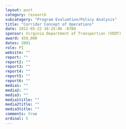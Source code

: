 ```yaml
---
layout: post
category: research
subcategory: "Program Evaluation/Policy Analysis"
title: "Corridor Concept of Operations"
date: 2012-05-22 16:25:06 -0700
sponsor: Virginia Department of Transportion (VDOT)
award: $50,000
dates: 2001
role: PI
website: ""
report: ""
report2: ""
report3: ""
report4: ""
report5: ""
report6: ""
media1: ""
media2: ""
media3: ""
media1title: ""
media2title: ""
media3title: ""
comments: true
ordinal: 5
---
```

